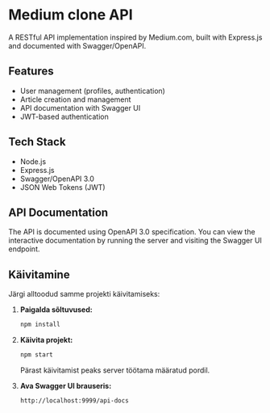 # Medium clone API

A RESTful API implementation inspired by Medium.com, built with Express.js and documented with Swagger/OpenAPI.

## Features

- User management (profiles, authentication)
- Article creation and management
- API documentation with Swagger UI
- JWT-based authentication

## Tech Stack

- Node.js
- Express.js
- Swagger/OpenAPI 3.0
- JSON Web Tokens (JWT)

## API Documentation

The API is documented using OpenAPI 3.0 specification. You can view the interactive documentation by running the server and visiting the Swagger UI endpoint.



## Käivitamine

Järgi alltoodud samme projekti käivitamiseks:

1. **Paigalda sõltuvused:**
   ```bash
   npm install
   ```

2. **Käivita projekt:**
   ```bash
   npm start
   ```

   Pärast käivitamist peaks server töötama määratud pordil.



3. **Ava Swagger UI brauseris:**
   ```
   http://localhost:9999/api-docs
   ```



